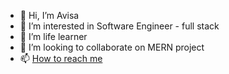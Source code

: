 - 👋 Hi, I’m Avisa 
- 👀 I’m interested in Software Engineer - full stack
- 🌱 I’m life learner
- 💞️ I’m looking to collaborate on MERN project
- 📫 [How to reach me](aap571420@gmail.com) 

<!---
Avisa19/Avisa19 is a ✨ special ✨ repository because its `README.md` (this file) appears on your GitHub profile.
You can click the Preview link to take a look at your changes.
--->
